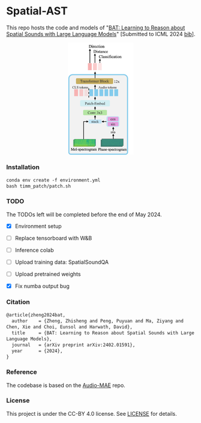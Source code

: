 # Spatial-AST

This repo hosts the code and models of "[BAT: Learning to Reason about Spatial Sounds with Large Language Models](https://arxiv.org/abs/2402.01591)" [Submitted to ICML 2024 [bib](https://github.com/zszheng147/Spatial-AST#citation)].


<p align="center">
  <img align="middle" height="300" src="assets/Spatial-AST.png"/>
</p>

### Installation
```
conda env create -f environment.yml
bash timm_patch/patch.sh
```

### TODO
The TODOs left will be completed before the end of May 2024.
- [x] Environment setup
- [ ] Replace tensorboard with W&B
- [ ] Inference colab
- [ ] Upload training data: SpatialSoundQA
- [ ] Upload pretrained weights
- [x] Fix numba output bug


### Citation
```
@article{zheng2024bat,
  author    = {Zheng, Zhisheng and Peng, Puyuan and Ma, Ziyang and Chen, Xie and Choi, Eunsol and Harwath, David},
  title     = {BAT: Learning to Reason about Spatial Sounds with Large Language Models},
  journal   = {arXiv preprint arXiv:2402.01591},
  year      = {2024},
}
```

### Reference
The codebase is based on the [Audio-MAE](https://github.com/facebookresearch/AudioMAE/tree/main) repo.

### License
This project is under the CC-BY 4.0 license. See [LICENSE](LICENSE) for details.